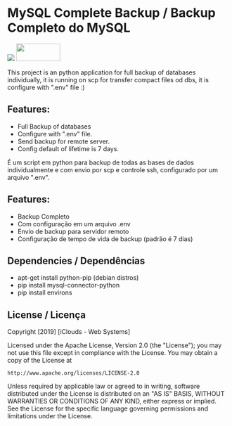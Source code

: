 # MySQL Complete Backup / Backup Completo do MySQL 

![](https://www.python.org/static/community_logos/python-powered-w-100x40.png)    <img src="https://upload.wikimedia.org/wikipedia/en/thumb/6/62/MySQL.svg/1200px-MySQL.svg.png" width="100" height="40" />

This project is an python application for full backup of databases individually, it is running on scp for transfer compact files od dbs, it is configure with ".env" file :)

## Features:
  - Full Backup of databases
  - Configure with ".env" file.
  - Send backup for remote server.
  - Config default of lifetime is 7 days.

É um script em python para backup de todas as bases de dados individualmente e com envio por scp e controle ssh, configurado por um arquivo ".env".

## Features:
  - Backup Completo
  - Com configuração em um arquivo .env
  - Envio de backup para servidor remoto
  - Configuração de tempo de vida de backup (padrão  é 7 dias)



## Dependencies / Dependências
  
  - apt-get install python-pip (debian distros)
  - pip install mysql-connector-python
  - pip install environs
  
## License / Licença
  
  Copyright [2019] [iClouds - Web Systems]

Licensed under the Apache License, Version 2.0 (the "License");
you may not use this file except in compliance with the License.
You may obtain a copy of the License at

    http://www.apache.org/licenses/LICENSE-2.0

Unless required by applicable law or agreed to in writing, software
distributed under the License is distributed on an "AS IS" BASIS,
WITHOUT WARRANTIES OR CONDITIONS OF ANY KIND, either express or implied.
See the License for the specific language governing permissions and
limitations under the License.
